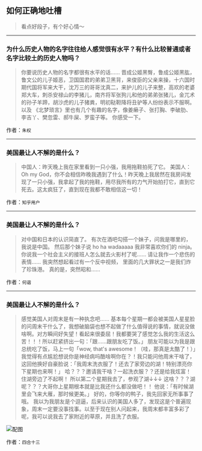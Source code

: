 ## 如何正确地吐槽

> 看点好段子，有个好心情～


 
---

### 为什么历史人物的名字往往给人感觉很有水平？有什么比较普通或者名字比较土的历史人物吗？

> 你要说历史人物的名字都很有水平的话……
> 晋成公姬黑臀，鲁成公姬黑肱，鲁文公的儿子姬恶，卫国国君的弟弟卫黑背，来俊臣的父亲来操，十六国时期代国将军来大干，沈万三的哥哥沈真二，来护儿的儿子来整，高欢的老婆郑大车，刺杀安禄山的李猪儿，南齐将军张狗儿和他的弟弟张猪儿，金兀术的孙子羊蹄，胡沙虎的儿子猪粪，明初鞑靼降将丑驴等人纷纷表示不服啊。
> 以及
> 《北梦琐言》里也有几个有趣的名字，像姜癞子、张打胸、李破肋、李吉丫、樊忽雷、郝牛屎、罗蛮子等。
> 你感受一下。


作者：`朱权`

---

### 美国最让人不解的是什么？

> 中国人：昨天晚上我在家里看到一只小强，我用拖鞋拍死了它。
> 美国人：Oh my God，你不会相信昨晚我遇到了什么！昨天晚上我居然在我房间发现了一只小强，我拿起了我的拖鞋，用尽我所有的力气开始拍打它，直到它死去。这太疯狂了，直到现在我都不敢相信这一切！


作者：`知乎用户`

---

### 美国最让人不解的是什么？

> 对中国和日本的认识简直了。
> 有次在酒吧勾搭一个妹子，问我是哪里的，我说是中国。
> 然后那个妹子说 ho ha wadaaaaa 我非常喜欢你们的 ninja。
> 你说我一个社会主义的接班人怎么就去火影村了呢……
> 请让我作一个悲伤的表情……
> 我突然想起看过有一个反中视频，
> 里面的几大罪状之一是我们炸了珍珠港。
> 真的是，突然昭和……


作者：`何谐`

---

### 美国最让人不解的是什么？

> 感觉美国人对周末是有一种执念吧……
> 基本每个星期一都会被美国人星星脸的问周末干什么了，我想破脑袋也想不起做了什么值得说的事情，就说没做啥啊。对方瞬间好失望！看起来很委屈！我都要哭了感觉怎么我的生活这么苦！！！所以赶紧挤出一句：「跟……跟朋友吃了饭。」
> 朋友可能以为我是跟总统吃了饭，马上一句「wow, that's awesome！（哇，那真是太酷了！）」我觉得有点尴尬想说你是神经病吗酷啥啊你在？！我只能问他周末干啥了，这回他换好自豪脸说：「我周末洗衣服了！还去了家旁边的湖！特别漂亮你下星期也来啊！」
> 哈？？？邀请我干啥？一起洗衣服？？还是给我炫富！住湖旁边了不起啊！
> 所以第二个星期我去了，参观了湖↓↓↓
> 这啥？？？湖呢？？？大哥你上星期根本就是比我还什么都没做吧！！
> 他说：「有时候湖里会飞来大雁，那时候更美。」
> 好的，你等你的鸭子，我先回家无所事事了哦。
> 我以为我朋友是个逗逼，后来认识的美国人多了，发现这是个普遍现象，周末一定要没事找事。以至于现在别人问起来，我周末都丰富多彩了呢，我可以说我去了家附近的草原，并且洗了衣服。



![配图](http://pic2.zhimg.com/70/v2-d715255456df19cc8ef61f25dfcb49d1_b.jpg)


作者：`四合十三`